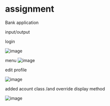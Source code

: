 # assignment

Bank application

input/output

login

![image](https://user-images.githubusercontent.com/91982125/214517121-24bfb4be-7028-478e-b922-81f7e287d1b3.png)

menu
![image](https://user-images.githubusercontent.com/91982125/214517331-2f326fa4-5f59-4f26-9f64-541647042bf0.png)

edit profile

![image](https://user-images.githubusercontent.com/91982125/214517512-41bfe266-be8c-4500-bb8d-35af7d8ff900.png)


added acount class /and override display method

![image](https://user-images.githubusercontent.com/91982125/214517691-6df1d617-c0df-4213-8801-b83fa735a431.png)

